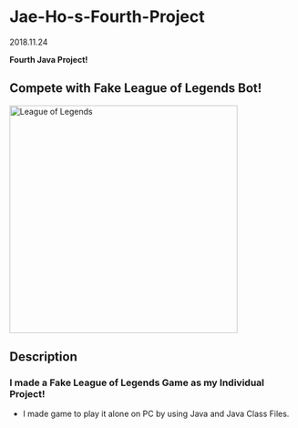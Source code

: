 # Jae-Ho-s-Fourth-Project

2018.11.24

**Fourth Java Project!**

## Compete with Fake League of Legends Bot!

<img alt="League of Legends" src="https://github.com/Skinz3/League-of-Legends-Bot/raw/master/icon.png" width="400">

## Description

### I made a Fake League of Legends Game as my Individual Project!

* I made game to play it alone on PC by using Java and Java Class Files. 
